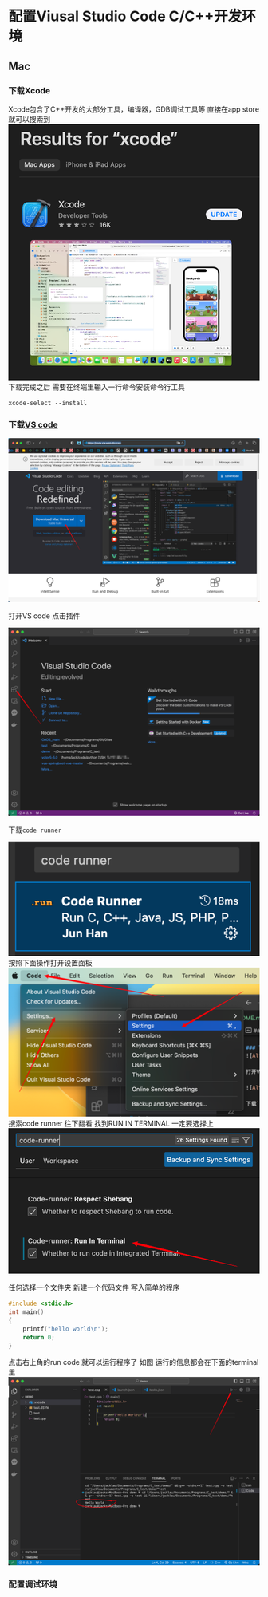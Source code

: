 # 配置Viusal Studio Code C/C++开发环境

## Mac

### 下载Xcode
Xcode包含了C++开发的大部分工具，编译器，GDB调试工具等
直接在app store就可以搜索到
![Alt text](image.png)
下载完成之后 需要在终端里输入一行命令安装命令行工具
```
xcode-select --install
```

### 下载[VS code](https://code.visualstudio.com)
![Alt text](image-1.png)

打开VS code 点击插件

![Alt text](image-2.png)

下载``code runner``

![Alt text](image-3.png)
按照下面操作打开设置面板
![Alt text](image-5.png)
搜索code runner 往下翻看 找到RUN IN TERMINAL 一定要选择上
![Alt text](image-4.png)

任何选择一个文件夹 新建一个代码文件 写入简单的程序
```c
#include <stdio.h>
int main()
{
    printf("hello world\n");
    return 0;
}
```
点击右上角的run code 就可以运行程序了 如图 运行的信息都会在下面的terminal里
![Alt text](image-6.png)

### 配置调试环境